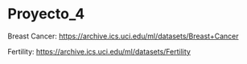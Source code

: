 # Proyecto_4

Breast Cancer: https://archive.ics.uci.edu/ml/datasets/Breast+Cancer

Fertility: https://archive.ics.uci.edu/ml/datasets/Fertility
